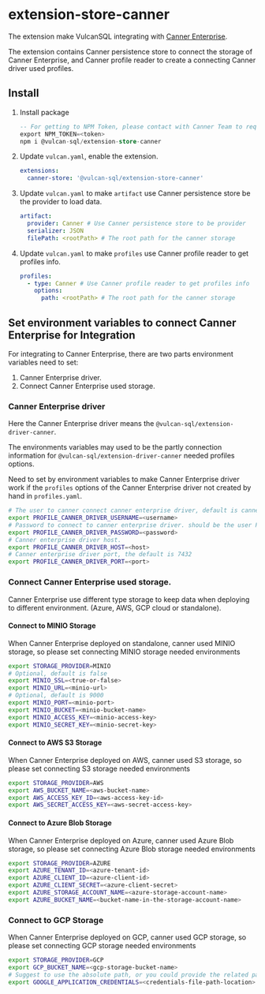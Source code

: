 # extension-store-canner

The extension make VulcanSQL integrating with [Canner Enterprise](https://cannerdata.com/product).

The extension contains Canner persistence store to connect the storage of Canner Enterprise, and Canner profile reader to create a connecting Canner driver used profiles.

## Install

1. Install package

   ```sql
   -- For getting to NPM Token, please contact with Canner Team to request, it needed for using the package
   export NPM_TOKEN=<token>
   npm i @vulcan-sql/extension-store-canner
   ```

2. Update `vulcan.yaml`, enable the extension.

   ```yaml
   extensions:
     canner-store: '@vulcan-sql/extension-store-canner'
   ```

3. Update `vulcan.yaml` to make `artifact` use Canner persistence store be the provider to load data.

   ```yaml
   artifact:
     provider: Canner # Use Canner persistence store to be provider
     serializer: JSON
     filePath: <rootPath> # The root path for the canner storage
   ```

4. Update `vulcan.yaml` to make `profiles` use Canner profile reader to get profiles info.

   ```yaml
   profiles:
     - type: Canner # Use Canner profile reader to get profiles info
       options:
         path: <rootPath> # The root path for the canner storage
   ```

## Set environment variables to connect Canner Enterprise for Integration

For integrating to Canner Enterprise, there are two parts environment variables need to set:

1. Canner Enterprise driver.
2. Connect Canner Enterprise used storage.

### Canner Enterprise driver

Here the Canner Enterprise driver means the `@vulcan-sql/extension-driver-canner`.

The environments variables may used to be the partly connection information for `@vulcan-sql/extension-driver-canner` needed profiles options.

Need to set by environment variables to make Canner Enterprise driver work if the `profiles` options of the Canner Enterprise driver not created by hand in `profiles.yaml`.

```bash
# The user to canner connect canner enterprise driver, default is canner.
export PROFILE_CANNER_DRIVER_USERNAME=<username>
# Password to connect to canner enterprise driver. should be the user PAT
export PROFILE_CANNER_DRIVER_PASSWORD=<password>
# Canner enterprise driver host.
export PROFILE_CANNER_DRIVER_HOST=<host>
# Canner enterprise driver port, the default is 7432
export PROFILE_CANNER_DRIVER_PORT=<port>
```

### Connect Canner Enterprise used storage.

Canner Enterprise use different type storage to keep data when deploying to different environment. (Azure, AWS, GCP cloud or standalone).

#### Connect to MINIO Storage

When Canner Enterprise deployed on standalone, canner used MINIO storage, so please set connecting MINIO storage needed environments

```bash
export STORAGE_PROVIDER=MINIO
# Optional, default is false
export MINIO_SSL=<true-or-false>
export MINIO_URL=<minio-url>
# Optional, default is 9000
export MINIO_PORT=<minio-port>
export MINIO_BUCKET=<minio-bucket-name>
export MINIO_ACCESS_KEY=<minio-access-key>
export MINIO_SECRET_KEY=<minio-secret-key>
```

#### Connect to AWS S3 Storage

When Canner Enterprise deployed on AWS, canner used S3 storage, so please set connecting S3 storage needed environments

```bash
export STORAGE_PROVIDER=AWS
export AWS_BUCKET_NAME=<aws-bucket-name>
export AWS_ACCESS_KEY_ID=<aws-access-key-id>
export AWS_SECRET_ACCESS_KEY=<aws-secret-access-key>
```

#### Connect to Azure Blob Storage

When Canner Enterprise deployed on Azure, canner used Azure Blob storage, so please set connecting Azure Blob storage needed environments

```bash
export STORAGE_PROVIDER=AZURE
export AZURE_TENANT_ID=<azure-tenant-id>
export AZURE_CLIENT_ID=<azure-client-id>
export AZURE_CLIENT_SECRET=<azure-client-secret>
export AZURE_STORAGE_ACCOUNT_NAME=<azure-storage-account-name>
export AZURE_BUCKET_NAME=<bucket-name-in-the-storage-account-name>
```

### Connect to GCP Storage

When Canner Enterprise deployed on GCP, canner used GCP storage, so please set connecting GCP storage needed environments

```bash
export STORAGE_PROVIDER=GCP
export GCP_BUCKET_NAME=<gcp-storage-bucket-name>
# Suggest to use the absolute path, or you could provide the related path in your project
export GOOGLE_APPLICATION_CREDENTIALS=<credentials-file-path-location>
```
